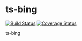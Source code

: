# ts-bing

[![Build Status](https://travis-ci.org/zhanghao-zhoushan/ts-bing.svg?branch=master)](https://travis-ci.org/zhanghao-zhoushan/ts-bing) [![Coverage Status](https://coveralls.io/repos/github/zhanghao-zhoushan/ts-bing/badge.svg)](https://coveralls.io/github/zhanghao-zhoushan/ts-bing)

ts-bing
